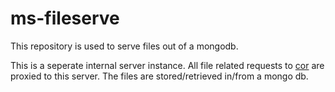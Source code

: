 # ms-fileserve

This repository is used to serve files out of a mongodb.

This is a seperate internal server instance. All file related requests to [cor](https://github.com/locator-kn/cor) are proxied to this server. The files are stored/retrieved in/from a mongo db.
